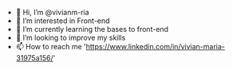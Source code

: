 - 👋 Hi, I’m @vivianm-ria
- 👀 I’m interested in Front-end
- 🌱 I’m currently learning the bases to front-end
- 💞️ I’m looking to improve my skills
- 📫 How to reach me 'https://www.linkedin.com/in/vivian-maria-31975a156/'

<!---
vivianm-ria/vivianm-ria is a ✨ special ✨ repository because its `README.md` (this file) appears on your GitHub profile.
You can click the Preview link to take a look at your changes.
--->
